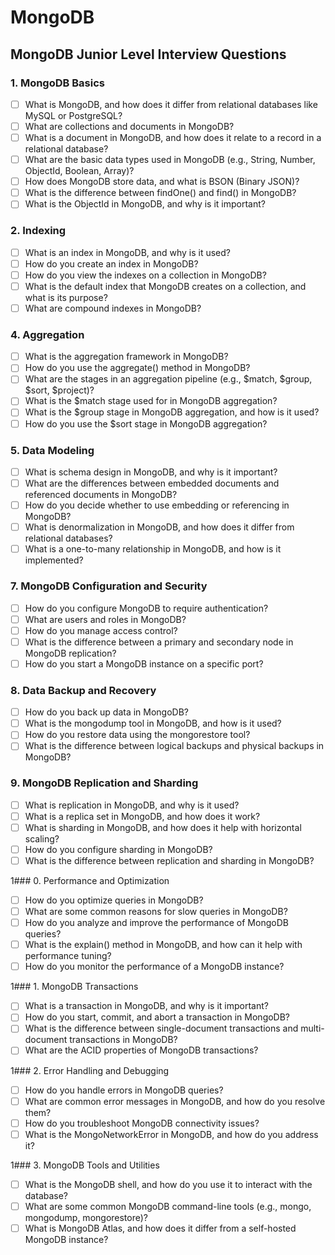 # MongoDB

## MongoDB Junior Level Interview Questions

### 1. MongoDB Basics

- [ ] What is MongoDB, and how does it differ from relational databases like MySQL or PostgreSQL?
- [ ] What are collections and documents in MongoDB?
- [ ] What is a document in MongoDB, and how does it relate to a record in a relational database?
- [ ] What are the basic data types used in MongoDB (e.g., String, Number, ObjectId, Boolean, Array)?
- [ ] How does MongoDB store data, and what is BSON (Binary JSON)?
- [ ] What is the difference between findOne() and find() in MongoDB?
- [ ] What is the ObjectId in MongoDB, and why is it important?

### 2. Indexing

- [ ] What is an index in MongoDB, and why is it used?
- [ ] How do you create an index in MongoDB?
- [ ] How do you view the indexes on a collection in MongoDB?
- [ ] What is the default index that MongoDB creates on a collection, and what is its purpose?
- [ ] What are compound indexes in MongoDB?

### 4. Aggregation

- [ ] What is the aggregation framework in MongoDB?
- [ ] How do you use the aggregate() method in MongoDB?
- [ ] What are the stages in an aggregation pipeline (e.g., $match, $group, $sort, $project)?
- [ ] What is the $match stage used for in MongoDB aggregation?
- [ ] What is the $group stage in MongoDB aggregation, and how is it used?
- [ ] How do you use the $sort stage in MongoDB aggregation?

### 5. Data Modeling

- [ ] What is schema design in MongoDB, and why is it important?
- [ ] What are the differences between embedded documents and referenced documents in MongoDB?
- [ ] How do you decide whether to use embedding or referencing in MongoDB?
- [ ] What is denormalization in MongoDB, and how does it differ from relational databases?
- [ ] What is a one-to-many relationship in MongoDB, and how is it implemented?

### 7. MongoDB Configuration and Security

- [ ] How do you configure MongoDB to require authentication?
- [ ] What are users and roles in MongoDB?
- [ ] How do you manage access control?
- [ ] What is the difference between a primary and secondary node in MongoDB replication?
- [ ] How do you start a MongoDB instance on a specific port?

### 8. Data Backup and Recovery

- [ ] How do you back up data in MongoDB?
- [ ] What is the mongodump tool in MongoDB, and how is it used?
- [ ] How do you restore data using the mongorestore tool?
- [ ] What is the difference between logical backups and physical backups in MongoDB?

### 9. MongoDB Replication and Sharding

- [ ] What is replication in MongoDB, and why is it used?
- [ ] What is a replica set in MongoDB, and how does it work?
- [ ] What is sharding in MongoDB, and how does it help with horizontal scaling?
- [ ] How do you configure sharding in MongoDB?
- [ ] What is the difference between replication and sharding in MongoDB?

1### 0. Performance and Optimization

- [ ] How do you optimize queries in MongoDB?
- [ ] What are some common reasons for slow queries in MongoDB?
- [ ] How do you analyze and improve the performance of MongoDB queries?
- [ ] What is the explain() method in MongoDB, and how can it help with performance tuning?
- [ ] How do you monitor the performance of a MongoDB instance?

1### 1. MongoDB Transactions

- [ ] What is a transaction in MongoDB, and why is it important?
- [ ] How do you start, commit, and abort a transaction in MongoDB?
- [ ] What is the difference between single-document transactions and multi-document transactions in MongoDB?
- [ ] What are the ACID properties of MongoDB transactions?

1### 2. Error Handling and Debugging

- [ ] How do you handle errors in MongoDB queries?
- [ ] What are common error messages in MongoDB, and how do you resolve them?
- [ ] How do you troubleshoot MongoDB connectivity issues?
- [ ] What is the MongoNetworkError in MongoDB, and how do you address it?

1### 3. MongoDB Tools and Utilities

- [ ] What is the MongoDB shell, and how do you use it to interact with the database?
- [ ] What are some common MongoDB command-line tools (e.g., mongo, mongodump, mongorestore)?
- [ ] What is MongoDB Atlas, and how does it differ from a self-hosted MongoDB instance?
